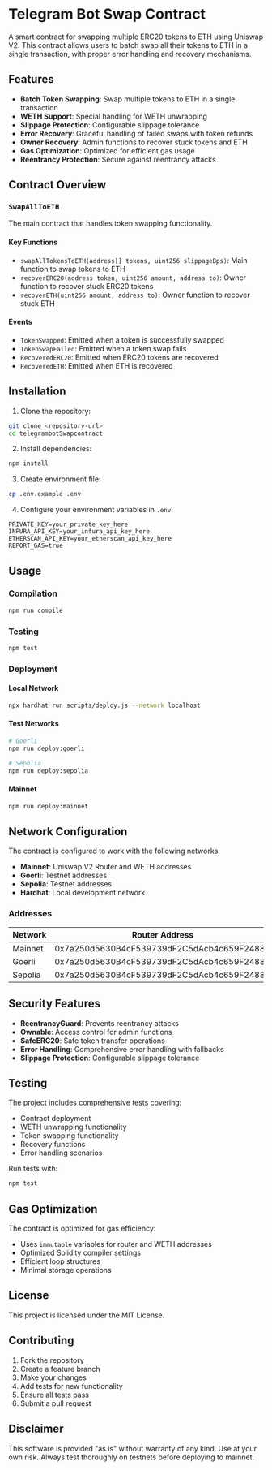 # Telegram Bot Swap Contract

A smart contract for swapping multiple ERC20 tokens to ETH using Uniswap V2. This contract allows users to batch swap all their tokens to ETH in a single transaction, with proper error handling and recovery mechanisms.

## Features

- **Batch Token Swapping**: Swap multiple tokens to ETH in a single transaction
- **WETH Support**: Special handling for WETH unwrapping
- **Slippage Protection**: Configurable slippage tolerance
- **Error Recovery**: Graceful handling of failed swaps with token refunds
- **Owner Recovery**: Admin functions to recover stuck tokens and ETH
- **Gas Optimization**: Optimized for efficient gas usage
- **Reentrancy Protection**: Secure against reentrancy attacks

## Contract Overview

### `SwapAllToETH`

The main contract that handles token swapping functionality.

#### Key Functions

- `swapAllTokensToETH(address[] tokens, uint256 slippageBps)`: Main function to swap tokens to ETH
- `recoverERC20(address token, uint256 amount, address to)`: Owner function to recover stuck ERC20 tokens
- `recoverETH(uint256 amount, address to)`: Owner function to recover stuck ETH

#### Events

- `TokenSwapped`: Emitted when a token is successfully swapped
- `TokenSwapFailed`: Emitted when a token swap fails
- `RecoveredERC20`: Emitted when ERC20 tokens are recovered
- `RecoveredETH`: Emitted when ETH is recovered

## Installation

1. Clone the repository:
```bash
git clone <repository-url>
cd telegrambotSwapcontract
```

2. Install dependencies:
```bash
npm install
```

3. Create environment file:
```bash
cp .env.example .env
```

4. Configure your environment variables in `.env`:
```env
PRIVATE_KEY=your_private_key_here
INFURA_API_KEY=your_infura_api_key_here
ETHERSCAN_API_KEY=your_etherscan_api_key_here
REPORT_GAS=true
```

## Usage

### Compilation

```bash
npm run compile
```

### Testing

```bash
npm test
```

### Deployment

#### Local Network
```bash
npx hardhat run scripts/deploy.js --network localhost
```

#### Test Networks
```bash
# Goerli
npm run deploy:goerli

# Sepolia
npm run deploy:sepolia
```

#### Mainnet
```bash
npm run deploy:mainnet
```

## Network Configuration

The contract is configured to work with the following networks:

- **Mainnet**: Uniswap V2 Router and WETH addresses
- **Goerli**: Testnet addresses
- **Sepolia**: Testnet addresses
- **Hardhat**: Local development network

### Addresses

| Network | Router Address | WETH Address |
|---------|----------------|--------------|
| Mainnet | 0x7a250d5630B4cF539739dF2C5dAcb4c659F2488D | 0xC02aaA39b223FE8D0A0e5C4F27eAD9083C756Cc2 |
| Goerli | 0x7a250d5630B4cF539739dF2C5dAcb4c659F2488D | 0xB4FBF271143F4FBf7B91A5ded31805e42b2208d6 |
| Sepolia | 0x7a250d5630B4cF539739dF2C5dAcb4c659F2488D | 0x7b79995e5f793A07Bc00c21412e50Ecae098E7f9 |

## Security Features

- **ReentrancyGuard**: Prevents reentrancy attacks
- **Ownable**: Access control for admin functions
- **SafeERC20**: Safe token transfer operations
- **Error Handling**: Comprehensive error handling with fallbacks
- **Slippage Protection**: Configurable slippage tolerance

## Testing

The project includes comprehensive tests covering:

- Contract deployment
- WETH unwrapping functionality
- Token swapping functionality
- Recovery functions
- Error handling scenarios

Run tests with:
```bash
npm test
```

## Gas Optimization

The contract is optimized for gas efficiency:

- Uses `immutable` variables for router and WETH addresses
- Optimized Solidity compiler settings
- Efficient loop structures
- Minimal storage operations

## License

This project is licensed under the MIT License.

## Contributing

1. Fork the repository
2. Create a feature branch
3. Make your changes
4. Add tests for new functionality
5. Ensure all tests pass
6. Submit a pull request

## Disclaimer

This software is provided "as is" without warranty of any kind. Use at your own risk. Always test thoroughly on testnets before deploying to mainnet. 
